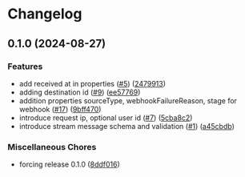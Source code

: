 # Changelog

## 0.1.0 (2024-08-27)


### Features

* add received at in properties ([#5](https://github.com/rudderlabs/rudder-schemas/issues/5)) ([2479913](https://github.com/rudderlabs/rudder-schemas/commit/2479913eee5ea4350cf9f70b83eda47614535a32))
* adding destination id ([#9](https://github.com/rudderlabs/rudder-schemas/issues/9)) ([ee57769](https://github.com/rudderlabs/rudder-schemas/commit/ee5776901487b123808416f9fc0c06eef5615a53))
* addition properties sourceType, webhookFailureReason, stage for webhook ([#17](https://github.com/rudderlabs/rudder-schemas/issues/17)) ([9bff470](https://github.com/rudderlabs/rudder-schemas/commit/9bff4703d06a1b7c2a02abdb08ea9aeeb9afce67))
* introduce request ip, optional user id ([#7](https://github.com/rudderlabs/rudder-schemas/issues/7)) ([5cba8c2](https://github.com/rudderlabs/rudder-schemas/commit/5cba8c25928b6345ea5441607ecb5d641c501c86))
* introduce stream message schema and validation ([#1](https://github.com/rudderlabs/rudder-schemas/issues/1)) ([a45cbdb](https://github.com/rudderlabs/rudder-schemas/commit/a45cbdb5acbaec4fba5ebc68c1ebb9c8fd19c711))


### Miscellaneous Chores

* forcing release 0.1.0 ([8ddf016](https://github.com/rudderlabs/rudder-schemas/commit/8ddf0162d8c7b3b7c1cffe07bb1d325f9920c3c5))
